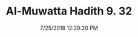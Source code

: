 ---
title        : "Al-Muwatta Hadith 9. 32"
date         : 7/25/2018 12:29:20 PM
draft        : false
type         : "hadith"
layout       : "hadith"
BookCode     : "AMH"
VolumeNumber : "9"
HadithNumber : "32"
categories  :  ["Prayer, Shortening - The Prayer of Duha"]
---
